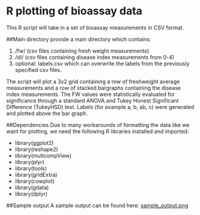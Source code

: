 # R plotting of bioassay data
This R script will take in a set of bioassay measurements in CSV format.

##Main directory
provide a main directory which contains:

1. /fw/ (csv files containing fresh weight measurements)
2. /di/ (csv files containing disease index measurements from 0-4)
3. optional: labels.csv which can overwrite the labels from the previously specified csv files.

The script will plot a 3x2 grid containing a row of freshweight average measurements and a row of stacked bargraphs containing the disease index measurements. The FW values were statistically evaluated for significance through a standard ANOVA and Tukey Honest Significant Difference (TukeyHSD) test. Labels (for example a, b, ab, c) were generated and plotted above the bar graph.

##Dependencies
Due to many workarounds of formatting the data like we want for plotting, we need the following R libraries installed and imported:

- library(ggplot2)
- library(reshape2)
- library(multcompView)
- library(plyr)
- library(tools)
- library(gridExtra)
- library(cowplot)
- library(gdata)
- library(dplyr)

##Sample output
A sample output can be found here: [sample_output.png](sample_output.png)